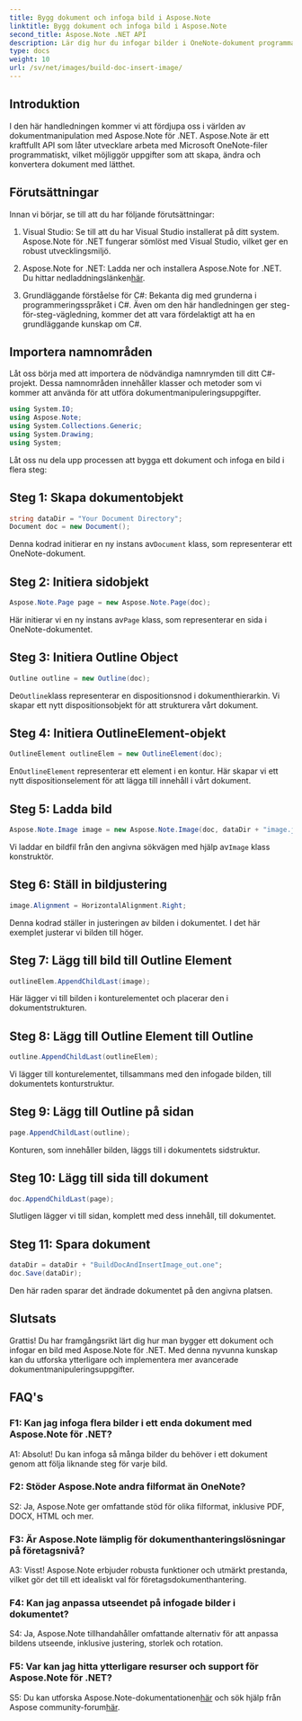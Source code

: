 ```yaml
---
title: Bygg dokument och infoga bild i Aspose.Note
linktitle: Bygg dokument och infoga bild i Aspose.Note
second_title: Aspose.Note .NET API
description: Lär dig hur du infogar bilder i OneNote-dokument programmatiskt med Aspose.Note för .NET. Enkla steg för sömlös dokumenthantering.
type: docs
weight: 10
url: /sv/net/images/build-doc-insert-image/
---
```

## Introduktion

I den här handledningen kommer vi att fördjupa oss i världen av dokumentmanipulation med Aspose.Note för .NET. Aspose.Note är ett kraftfullt API som låter utvecklare arbeta med Microsoft OneNote-filer programmatiskt, vilket möjliggör uppgifter som att skapa, ändra och konvertera dokument med lätthet. 

## Förutsättningar

Innan vi börjar, se till att du har följande förutsättningar:

1. Visual Studio: Se till att du har Visual Studio installerat på ditt system. Aspose.Note för .NET fungerar sömlöst med Visual Studio, vilket ger en robust utvecklingsmiljö.

2.  Aspose.Note for .NET: Ladda ner och installera Aspose.Note for .NET. Du hittar nedladdningslänken[här](https://releases.aspose.com/note/net/).

3. Grundläggande förståelse för C#: Bekanta dig med grunderna i programmeringsspråket i C#. Även om den här handledningen ger steg-för-steg-vägledning, kommer det att vara fördelaktigt att ha en grundläggande kunskap om C#.

## Importera namnområden

Låt oss börja med att importera de nödvändiga namnrymden till ditt C#-projekt. Dessa namnområden innehåller klasser och metoder som vi kommer att använda för att utföra dokumentmanipuleringsuppgifter.

```csharp
using System.IO;
using Aspose.Note;
using System.Collections.Generic;
using System.Drawing;
using System;
```

Låt oss nu dela upp processen att bygga ett dokument och infoga en bild i flera steg:

## Steg 1: Skapa dokumentobjekt

```csharp
string dataDir = "Your Document Directory";
Document doc = new Document();
```

 Denna kodrad initierar en ny instans av`Document` klass, som representerar ett OneNote-dokument.

## Steg 2: Initiera sidobjekt

```csharp
Aspose.Note.Page page = new Aspose.Note.Page(doc);
```

 Här initierar vi en ny instans av`Page` klass, som representerar en sida i OneNote-dokumentet.

## Steg 3: Initiera Outline Object

```csharp
Outline outline = new Outline(doc);
```

 De`Outline`klass representerar en dispositionsnod i dokumenthierarkin. Vi skapar ett nytt dispositionsobjekt för att strukturera vårt dokument.

## Steg 4: Initiera OutlineElement-objekt

```csharp
OutlineElement outlineElem = new OutlineElement(doc);
```

 En`OutlineElement` representerar ett element i en kontur. Här skapar vi ett nytt dispositionselement för att lägga till innehåll i vårt dokument.

## Steg 5: Ladda bild

```csharp
Aspose.Note.Image image = new Aspose.Note.Image(doc, dataDir + "image.jpg");
```

 Vi laddar en bildfil från den angivna sökvägen med hjälp av`Image` klass konstruktör.

## Steg 6: Ställ in bildjustering

```csharp
image.Alignment = HorizontalAlignment.Right;
```

Denna kodrad ställer in justeringen av bilden i dokumentet. I det här exemplet justerar vi bilden till höger.

## Steg 7: Lägg till bild till Outline Element

```csharp
outlineElem.AppendChildLast(image);
```

Här lägger vi till bilden i konturelementet och placerar den i dokumentstrukturen.

## Steg 8: Lägg till Outline Element till Outline

```csharp
outline.AppendChildLast(outlineElem);
```

Vi lägger till konturelementet, tillsammans med den infogade bilden, till dokumentets konturstruktur.

## Steg 9: Lägg till Outline på sidan

```csharp
page.AppendChildLast(outline);
```

Konturen, som innehåller bilden, läggs till i dokumentets sidstruktur.

## Steg 10: Lägg till sida till dokument

```csharp
doc.AppendChildLast(page);
```

Slutligen lägger vi till sidan, komplett med dess innehåll, till dokumentet.

## Steg 11: Spara dokument

```csharp
dataDir = dataDir + "BuildDocAndInsertImage_out.one";
doc.Save(dataDir);
```

Den här raden sparar det ändrade dokumentet på den angivna platsen.

## Slutsats

Grattis! Du har framgångsrikt lärt dig hur man bygger ett dokument och infogar en bild med Aspose.Note för .NET. Med denna nyvunna kunskap kan du utforska ytterligare och implementera mer avancerade dokumentmanipuleringsuppgifter.

## FAQ's

### F1: Kan jag infoga flera bilder i ett enda dokument med Aspose.Note för .NET?

A1: Absolut! Du kan infoga så många bilder du behöver i ett dokument genom att följa liknande steg för varje bild.

### F2: Stöder Aspose.Note andra filformat än OneNote?

S2: Ja, Aspose.Note ger omfattande stöd för olika filformat, inklusive PDF, DOCX, HTML och mer.

### F3: Är Aspose.Note lämplig för dokumenthanteringslösningar på företagsnivå?

A3: Visst! Aspose.Note erbjuder robusta funktioner och utmärkt prestanda, vilket gör det till ett idealiskt val för företagsdokumenthantering.

### F4: Kan jag anpassa utseendet på infogade bilder i dokumentet?

S4: Ja, Aspose.Note tillhandahåller omfattande alternativ för att anpassa bildens utseende, inklusive justering, storlek och rotation.

### F5: Var kan jag hitta ytterligare resurser och support för Aspose.Note för .NET?

 S5: Du kan utforska Aspose.Note-dokumentationen[här](https://reference.aspose.com/note/net/) och sök hjälp från Aspose community-forum[här](https://forum.aspose.com/c/note/28).